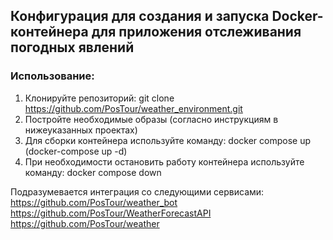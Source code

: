 ## Конфигурация для создания и запуска Docker-контейнера для приложения отслеживания погодных явлений

### Использование:

1. Клонируйте репозиторий: git clone https://github.com/PosTour/weather_environment.git
2. Постройте необходимые образы (согласно инструкциям в нижеуказанных проектах)
3. Для сборки контейнера используйте команду: docker compose up (docker-compose up -d)
4. При необходимости остановить работу контейнера используйте команду: docker compose down

Подразумевается интеграция со следующими сервисами:<br />
https://github.com/PosTour/weather_bot<br />
https://github.com/PosTour/WeatherForecastAPI<br />
https://github.com/PosTour/weather